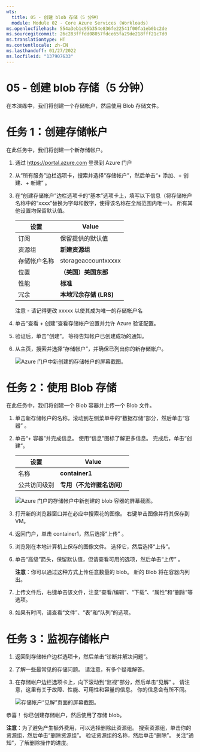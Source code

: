 ```yaml
---
wts:
  title: 05 - 创建 blob 存储（5 分钟）
  module: Module 02 - Core Azure Services (Workloads)
ms.openlocfilehash: 554a3eb1c95b354e836fe22541f00fa1eb0bc2de
ms.sourcegitcommit: 26c283fffdd08057fdce65fa29de218fff21c7d0
ms.translationtype: HT
ms.contentlocale: zh-CN
ms.lasthandoff: 01/27/2022
ms.locfileid: "137907633"
---
```

# <a name="05---create-blob-storage-5-min"></a>05 - 创建 blob 存储（5 分钟）

在本演练中，我们将创建一个存储帐户，然后使用 Blob 存储文件。

# <a name="task-1-create-a-storage-account"></a>任务 1：创建存储帐户 

在此任务中，我们将创建一个新存储帐户。 

1. 通过 <a href="https://portal.azure.com" target="_blank"><span style="color: #0066cc;" color="#0066cc">https://portal.azure.com</span></a> 登录到 Azure 门户

2. 从“所有服务”边栏选项卡，搜索并选择“存储帐户”，然后单击“+ 添加、+ 创建、+ 新建”  。 

3. 在“创建存储帐户”边栏选项卡的“基本”选项卡上，填写以下信息（将存储帐户名称中的“xxxx”替换为字母和数字，使得该名称在全局范围内唯一）。 所有其他设置均保留默认值。

    | 设置 | Value | 
    | --- | --- |
    | 订阅 | 保留提供的默认值 |
    | 资源组 | **新建资源组** |
    | 存储帐户名称 | storageaccountxxxxx |
    | 位置 | **（美国）美国东部**  |
    | 性能 | **标准** |
    | 冗余 | **本地冗余存储 (LRS)** |
    
    注意 - 请记得更改 xxxxx 以使其成为唯一的存储帐户名

5. 单击“查看 + 创建”查看存储帐户设置并允许 Azure 验证配置。 

6. 验证后，单击“创建”。 等待告知帐户已创建成功的通知。 

7. 从主页，搜索并选择“存储帐户”，并确保已列出你的新存储帐户。

    ![Azure 门户中新创建的存储帐户的屏幕截图。](../images/0401.png)

# <a name="task-2-work-with-blob-storage"></a>任务 2：使用 Blob 存储

在此任务中，我们将创建一个 Blob 容器并上传一个 Blob 文件。 

1. 单击新存储帐户的名称，滚动到左侧菜单中的“数据存储”部分，然后单击“容器” 。

2. 单击“+ 容器”并完成信息。 使用“信息”图标了解更多信息。 完成后，单击“创建”。


    | 设置 | Value |
    | --- | --- |
    | 名称 | **container1**  |
    | 公共访问级别| **专用（不允许匿名访问）** |
  

    ![Azure 门户的存储帐户中新创建的 blob 容器的屏幕截图。](../images/0402.png)

4. 打开新的浏览器窗口并在必应中搜索花的图像。 右键单击图像并将其保存到 VM。 

6. 返回门户，单击 container1，然后选择“上传” 。

5. 浏览刚在本地计算机上保存的图像文件。 选择它，然后选择“上传”。

   
6. 单击“高级”箭头，保留默认值，但请查看可用的选项，然后单击“上传” 。

    **注意**：你可以通过这种方式上传任意数量的 blob。 新的 Blob 将在容器内列出。

7. 上传文件后，右键单击该文件，注意“查看/编辑”、“下载”、“属性”和“删除”等选项。 

8. 如果有时间，请查看“文件”、“表”和“队列”的选项。

# <a name="task-3-monitor-the-storage-account"></a>任务 3：监视存储帐户

1. 返回到存储帐户边栏选项卡，然后单击“诊断并解决问题”。 

2. 了解一些最常见的存储问题。 请注意，有多个疑难解答。

3. 在存储帐户边栏选项卡上，向下滚动到“监视”部分，然后单击“见解” 。 请注意，这里有关于故障、性能、可用性和容量的信息。 你的信息会有所不同。

    ![存储帐户“见解”页面的屏幕截图。](../images/0403.PNG)

恭喜！ 你已创建存储帐户，然后使用了存储 blob。

**注意**：为了避免产生额外费用，可以选择删除此资源组。 搜索资源组，单击你的资源组，然后单击“删除资源组”。 验证资源组的名称，然后单击“删除”。 关注“通知”，了解删除操作的进度。
